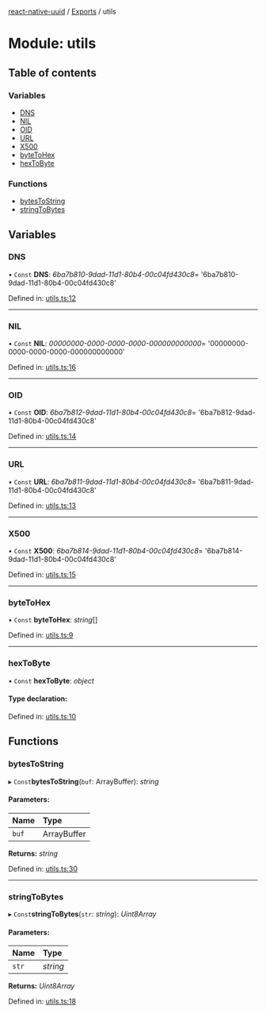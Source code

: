 [react-native-uuid](..) / [Exports](../modules.md) / utils

# Module: utils

## Table of contents

### Variables

- [DNS](utils.md#dns)
- [NIL](utils.md#nil)
- [OID](utils.md#oid)
- [URL](utils.md#url)
- [X500](utils.md#x500)
- [byteToHex](utils.md#bytetohex)
- [hexToByte](utils.md#hextobyte)

### Functions

- [bytesToString](utils.md#bytestostring)
- [stringToBytes](utils.md#stringtobytes)

## Variables

### DNS

• `Const` **DNS**: *6ba7b810-9dad-11d1-80b4-00c04fd430c8*= '6ba7b810-9dad-11d1-80b4-00c04fd430c8'

Defined in: [utils.ts:12](https://github.com/eugenehp/react-native-uuid/blob/d476a1f/src/utils.ts#L12)

___

### NIL

• `Const` **NIL**: *00000000-0000-0000-0000-000000000000*= '00000000-0000-0000-0000-000000000000'

Defined in: [utils.ts:16](https://github.com/eugenehp/react-native-uuid/blob/d476a1f/src/utils.ts#L16)

___

### OID

• `Const` **OID**: *6ba7b812-9dad-11d1-80b4-00c04fd430c8*= '6ba7b812-9dad-11d1-80b4-00c04fd430c8'

Defined in: [utils.ts:14](https://github.com/eugenehp/react-native-uuid/blob/d476a1f/src/utils.ts#L14)

___

### URL

• `Const` **URL**: *6ba7b811-9dad-11d1-80b4-00c04fd430c8*= '6ba7b811-9dad-11d1-80b4-00c04fd430c8'

Defined in: [utils.ts:13](https://github.com/eugenehp/react-native-uuid/blob/d476a1f/src/utils.ts#L13)

___

### X500

• `Const` **X500**: *6ba7b814-9dad-11d1-80b4-00c04fd430c8*= '6ba7b814-9dad-11d1-80b4-00c04fd430c8'

Defined in: [utils.ts:15](https://github.com/eugenehp/react-native-uuid/blob/d476a1f/src/utils.ts#L15)

___

### byteToHex

• `Const` **byteToHex**: *string*[]

Defined in: [utils.ts:9](https://github.com/eugenehp/react-native-uuid/blob/d476a1f/src/utils.ts#L9)

___

### hexToByte

• `Const` **hexToByte**: *object*

#### Type declaration:

Defined in: [utils.ts:10](https://github.com/eugenehp/react-native-uuid/blob/d476a1f/src/utils.ts#L10)

## Functions

### bytesToString

▸ `Const`**bytesToString**(`buf`: ArrayBuffer): *string*

#### Parameters:

Name | Type |
:------ | :------ |
`buf` | ArrayBuffer |

**Returns:** *string*

Defined in: [utils.ts:30](https://github.com/eugenehp/react-native-uuid/blob/d476a1f/src/utils.ts#L30)

___

### stringToBytes

▸ `Const`**stringToBytes**(`str`: *string*): *Uint8Array*

#### Parameters:

Name | Type |
:------ | :------ |
`str` | *string* |

**Returns:** *Uint8Array*

Defined in: [utils.ts:18](https://github.com/eugenehp/react-native-uuid/blob/d476a1f/src/utils.ts#L18)
